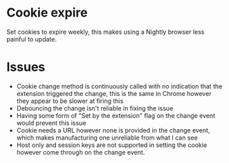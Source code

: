# Cookie expire

Set cookies to expire weekly, this makes using a Nightly browser less painful to update.

# Issues

- Cookie change method is continuously called with no indication that the extension triggered the change, this is the same in Chrome however they appear to be slower at firing this
- Debouncing the change isn't reliable in fixing the issue
- Having some form of "Set by the extension" flag on the change event would prevent this issue
- Cookie needs a URL however none is provided in the change event, which makes manufacturing one unreliable from what I can see
- Host only and session keys are not supported in setting the cookie however come through on the change event.
